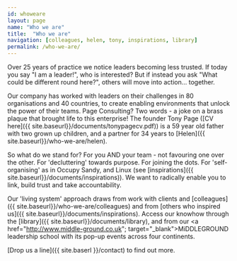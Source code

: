 ```yaml
---
id: whoweare
layout: page
name: "Who we are"
title:  "Who we are"
navigation: [colleagues, helen, tony, inspirations, library]
permalink: /who-we-are/
---
```


Over 25 years of practice we notice leaders becoming less trusted. If today you say "I am a leader!", who is interested? But if instead you ask "What could be different round here?", others will move into action... together. 

Our company has worked with leaders on their challenges in 80 organisations and 40 countries, to create enabling environments that unlock the power of their teams. Page Consulting? Two words - a joke on a brass plaque that brought life to this enterprise! The founder Tony Page ([CV here]({{ site.baseurl}}/documents/tonypagecv.pdf)) is a 59 year old father with two grown up children, and a partner for 34 years to [Helen]({{ site.baseurl}}/who-we-are/helen). 

So what do we stand for? For you AND your team - not favouring one over the other. For 'decluttering' towards purpose. For joining the dots. For 'self-organising' as in Occupy Sandy, and Linux (see [inspirations]({{ site.baseurl}}/documents/inspirations)). We want to radically enable you to link, build trust and take accountability. 

Our 'living system' approach draws from work with clients and [colleagues]({{ site.baseurl}}/who-we-are/colleagues) and from [others who inspired us]({{ site.baseurl}}/documents/inspirations). Access our knowhow through the [library]({{ site.baseurl}}/documents/library), and from our <a href="http://www.middle-ground.co.uk"; target="_blank">MiDDLEGROUND</a> leadership school with its pop-up events across four continents. 

[Drop us a line]({{ site.baserl }}/contact) to find out more. 


